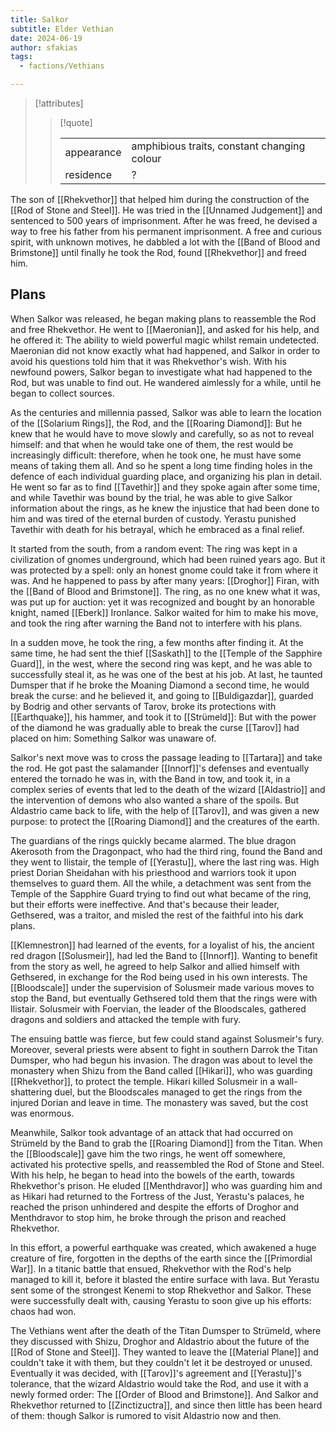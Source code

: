 ```yaml
---
title: Salkor
subtitle: Elder Vethian
date: 2024-06-19
author: sfakias
tags:
  - factions/Vethians

---
```

> [!attributes]
> 
> > [!quote]
> >
> > | | |
> > | --- | --- |
> > | appearance | amphibious traits, constant changing colour |
> > | residence | ? |

The son of [[Rhekvethor]] that helped him during the construction of the [[Rod of Stone and Steel]]. He was tried in the [[Unnamed Judgement]] and sentenced to 500 years of imprisonment. After he was freed, he devised a way to free his father from his permanent imprisonment. A free and curious spirit, with unknown motives, he dabbled a lot with the [[Band of Blood and Brimstone]] until finally he took the Rod, found [[Rhekvethor]] and freed him.

## Plans

When Salkor was released, he began making plans to reassemble the Rod and free Rhekvethor. He went to [[Maeronian]], and asked for his help, and he offered it: The ability to wield powerful magic whilst remain undetected. Maeronian did not know exactly what had happened, and Salkor in order to avoid his questions told him that it was Rhekvethor's wish. With his newfound powers, Salkor began to investigate what had happened to the Rod, but was unable to find out. He wandered aimlessly for a while, until he began to collect sources.

As the centuries and millennia passed, Salkor was able to learn the location of the [[Solarium Rings]], the Rod, and the [[Roaring Diamond]]: But he knew that he would have to move slowly and carefully, so as not to reveal himself: and that when he would take one of them, the rest would be increasingly difficult: therefore, when he took one, he must have some means of taking them all. And so he spent a long time finding holes in the defence of each individual guarding place, and organizing his plan in detail. He went so far as to find [[Tavethir]] and they spoke again after some time, and while Tavethir was bound by the trial, he was able to give Salkor information about the rings, as he knew the injustice that had been done to him and was tired of the eternal burden of custody. Yerastu punished Tavethir with death for his betrayal, which he embraced as a final relief.

It started from the south, from a random event: The ring was kept in a civilization of gnomes underground, which had been ruined years ago. But it was protected by a spell: only an honest gnome could take it from where it was. And he happened to pass by after many years: [[Droghor]] Firan, with the [[Band of Blood and Brimstone]]. The ring, as no one knew what it was, was put up for auction: yet it was recognized and bought by an honorable knight, named [[Eberk]] Ironlance. Salkor waited for him to make his move, and took the ring after warning the Band not to interfere with his plans.

In a sudden move, he took the ring, a few months after finding it. At the same time, he had sent the thief [[Saskath]] to the [[Temple of the Sapphire Guard]], in the west, where the second ring was kept, and he was able to successfully steal it, as he was one of the best at his job. At last, he taunted Dumsper that if he broke the Moaning Diamond a second time, he would break the curse: and he believed it, and going to [[Buldigazdar]], guarded by Bodrig and other servants of Tarov, broke its protections with [[Earthquake]], his hammer, and took it to [[Strümeld]]: But with the power of the diamond he was gradually able to break the curse [[Tarov]] had placed on him: Something Salkor was unaware of.

Salkor's next move was to cross the passage leading to [[Tartara]] and take the rod. He got past the salamander [[Innorf]]'s defenses and eventually entered the tornado he was in, with the Band in tow, and took it, in a complex series of events that led to the death of the wizard [[Aldastrio]] and the intervention of demons who also wanted a share of the spoils. But Aldastrio came back to life, with the help of [[Tarov]], and was given a new purpose: to protect the [[Roaring Diamond]] and the creatures of the earth.

The guardians of the rings quickly became alarmed. The blue dragon Akerosoth from the Dragonpact, who had the third ring, found the Band and they went to Ilistair, the temple of [[Yerastu]], where the last ring was. High priest Dorian Sheidahan with his priesthood and warriors took it upon themselves to guard them. All the while, a detachment was sent from the Temple of the Sapphire Guard trying to find out what became of the ring, but their efforts were ineffective. And that's because their leader, Gethsered, was a traitor, and misled the rest of the faithful into his dark plans.

[[Klemnestron]] had learned of the events, for a loyalist of his, the ancient red dragon [[Solusmeir]], had led the Band to [[Innorf]]. Wanting to benefit from the story as well, he agreed to help Salkor and allied himself with Gethsered, in exchange for the Rod being used in his own interests. The [[Bloodscale]] under the supervision of Solusmeir made various moves to stop the Band, but eventually Gethsered told them that the rings were with Ilistair. Solusmeir with Foervian, the leader of the Bloodscales, gathered dragons and soldiers and attacked the temple with fury.

The ensuing battle was fierce, but few could stand against Solusmeir's fury. Moreover, several priests were absent to fight in southern Darrok the Titan Dumsper, who had begun his invasion. The dragon was about to level the monastery when Shizu from the Band called [[Hikari]], who was guarding [[Rhekvethor]], to protect the temple. Hikari killed Solusmeir in a wall-shattering duel, but the Bloodscales managed to get the rings from the injured Dorian and leave in time. The monastery was saved, but the cost was enormous.

Meanwhile, Salkor took advantage of an attack that had occurred on Strümeld by the Band to grab the [[Roaring Diamond]] from the Titan. When the [[Bloodscale]] gave him the two rings, he went off somewhere, activated his protective spells, and reassembled the Rod of Stone and Steel. With his help, he began to head into the bowels of the earth, towards Rhekvethor's prison. He eluded [[Menthdravor]] who was guarding him and as Hikari had returned to the Fortress of the Just, Yerastu's palaces, he reached the prison unhindered and despite the efforts of Droghor and Menthdravor to stop him, he broke through the prison and reached Rhekvethor.

In this effort, a powerful earthquake was created, which awakened a huge creature of fire, forgotten in the depths of the earth since the [[Primordial War]]. In a titanic battle that ensued, Rhekvethor with the Rod's help managed to kill it, before it blasted the entire surface with lava. But Yerastu sent some of the strongest Kenemi to stop Rhekvethor and Salkor. These were successfully dealt with, causing Yerastu to soon give up his efforts: chaos had won.

The Vethians went after the death of the Titan Dumsper to Strümeld, where they discussed with Shizu, Droghor and Aldastrio about the future of the [[Rod of Stone and Steel]]. They wanted to leave the [[Material Plane]] and couldn't take it with them, but they couldn't let it be destroyed or unused. Eventually it was decided, with [[Tarov]]'s agreement and [[Yerastu]]'s tolerance, that the wizard Aldastrio would take the Rod, and use it with a newly formed order: The [[Order of Blood and Brimstone]]. And Salkor and Rhekvethor returned to [[Zinctizuctra]], and since then little has been heard of them: though Salkor is rumored to visit Aldastrio now and then.